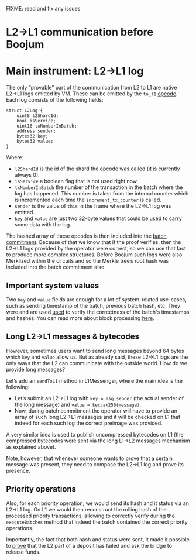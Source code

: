 FIXME: read and fix any issues

# L2→L1 communication before Boojum

# Main instrument: L2→L1 log

The only “provable” part of the communication from L2 to L1 are native L2→L1 logs emitted by VM. These can be emitted by the `to_l1` [opcode](https://github.com/code-423n4/2024-03-zksync/blob/main/docs/Smart%20contract%20Section/System%20contracts%20bootloader%20description.md). Each log consists of the following fields:

```solidity
struct L2Log {
    uint8 l2ShardId;
    bool isService;
    uint16 txNumberInBatch;
    address sender;
    bytes32 key;
    bytes32 value;
}
```

Where:

- `l2ShardId` is the id of the shard the opcode was called (it is currently always 0).
- `isService` a boolean flag that is not used right now
- `txNumberInBatch` the number of the transaction in the batch where the log has happened. This number is taken from the internal counter which is incremented each time the `increment_tx_counter` is [called](https://github.com/code-423n4/2024-03-zksync/blob/main/docs/Smart%20contract%20Section/System%20contracts%20bootloader%20description.md).
- `sender` is the value of `this` in the frame where the L2→L1 log was emitted.
- `key` and `value` are just two 32-byte values that could be used to carry some data with the log.

The hashed array of these opcodes is then included into the [batch commitment](https://github.com/matter-labs/era-contracts/blob/f06a58360a2b8e7129f64413998767ac169d1efd/ethereum/contracts/zksync/facets/Executor.sol#L493). Because of that we know that if the proof verifies, then the L2→L1 logs provided by the operator were correct, so we can use that fact to produce more complex structures. Before Boojum such logs were also Merklized within the circuits and so the Merkle tree’s root hash was included into the batch commitment also.

## Important system values

Two `key` and `value` fields are enough for a lot of system-related use-cases, such as sending timestamp of the batch, previous batch hash, etc. They were and are used [used](https://github.com/code-423n4/2024-03-zksync/blob/7e85e0a997fee7a6d75cadd03d3233830512c2d2/code/system-contracts/contracts/SystemContext.sol#L466) to verify the correctness of the batch's timestamps and hashes. You can read more about block processing [here](https://github.com/code-423n4/2024-03-zksync/blob/main/docs/Smart%20contract%20Section/Batches%20&%20L2%20blocks%20on%20zkSync.md).

## Long L2→L1 messages & bytecodes

However, sometimes users want to send long messages beyond 64 bytes which `key` and `value` allow us. But as already said, these L2→L1 logs are the only ways that the L2 can communicate with the outside world. How do we provide long messages? 

Let’s add an `sendToL1` method in L1Messenger, where the main idea is the following:

- Let’s submit an L2→L1 log with `key = msg.sender` (the actual sender of the long message) and `value = keccak256(message)`.
- Now, during batch commitment the operator will have to provide an array of such long L2→L1 messages and it will be checked on L1 that indeed for each such log the correct preimage was provided.

A very similar idea is used to publish uncompressed bytecodes on L1 (the compressed bytecodes were sent via the long L1→L2 messages mechanism as explained above). 

Note, however, that whenever someone wants to prove that a certain message was present, they need to compose the L2→L1 log and prove its presence. 

## Priority operations

Also, for each priority operation, we would send its hash and it status via an L2→L1 log. On L1 we would then reconstruct the rolling hash of the processed priority transactions, allowing to correctly verify during the `executeBatches` method that indeed the batch contained the correct priority operations.

Importantly, the fact that both hash and status were sent, it made it possible to [prove](https://github.com/code-423n4/2024-03-zksync/blob/7e85e0a997fee7a6d75cadd03d3233830512c2d2/code/contracts/ethereum/contracts/bridge/L1SharedBridge.sol#L277) that the L2 part of a deposit has failed and ask the bridge to release funds.